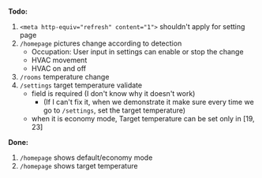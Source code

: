 **Todo:**
1. `<meta http-equiv="refresh" content="1">` shouldn't apply for setting page
2. `/homepage` pictures change according to detection
    - Occupation: User input in settings can enable or stop the change
    - HVAC movement
    - HVAC on and off
3. `/rooms` temperature change
4. `/settings` target temperature validate
    - field is required (I don't know why it doesn't work) 
        - (If I can't fix it, when we demonstrate it make sure every time we go to `/settings`, set the target temperature)
    - when it is economy mode, Target temperature can be set only in [19, 23]

**Done:**
1. `/homepage` shows default/economy mode
2. `/homepage` shows target temperature